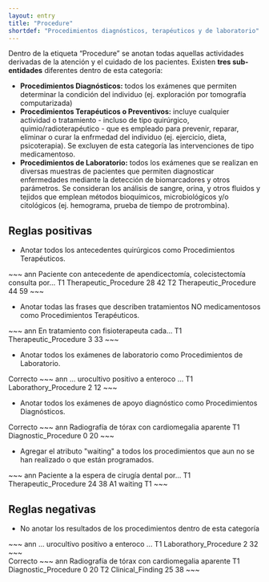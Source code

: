 ```yaml
---
layout: entry
title: "Procedure"
shortdef: "Procedimientos diagnósticos, terapéuticos y de laboratorio"
---
```


Dentro de la etiqueta “Procedure” se anotan todas aquellas actividades derivadas de la atención y el cuidado de los pacientes. Existen **tres sub-entidades** diferentes dentro de esta categoría: 

- **Procedimientos Diagnósticos:** todos los exámenes que permiten determinar la condición del individuo (ej. exploración por tomografía computarizada) 
- **Procedimientos Terapéuticos o Preventivos:** incluye cualquier actividad o tratamiento - incluso de tipo quirúrgico, quimio/radioterapéutico - que es empleado para prevenir, reparar, eliminar o curar la enfrmedad del individuo (ej. ejercicio, dieta, psicoterapia). Se excluyen de esta categoría las intervenciones de tipo medicamentoso. 
- **Procedimientos de Laboratorio:** todos los exámenes que se realizan en diversas muestras de pacientes que permiten diagnosticar enfermedades mediante la detección de biomarcadores y otros parámetros. Se consideran los análisis de sangre, orina, y otros fluidos y tejidos que emplean métodos bioquímicos, microbiológicos y/o citológicos (ej. hemograma, prueba de tiempo de protrombina).

## Reglas positivas

* Anotar todos los antecedentes quirúrgicos como Procedimientos Terapéuticos.

<div class="annotation-correct" markdown="1">
~~~ ann
Paciente con antecedente de apendicectomía, colecistectomía consulta por…
T1 Therapeutic_Procedure 28 42 
T2 Therapeutic_Procedure 44 59 
~~~
</div>

* Anotar todas las frases que describen tratamientos NO medicamentosos como Procedimientos Terapéuticos.

<div class="annotation-correct" markdown="1">
~~~ ann
En tratamiento con fisioterapeuta cada...
T1 Therapeutic_Procedure 3 33 
~~~
</div>

* Anotar todos los exámenes de laboratorio como Procedimientos de Laboratorio.

<div class="annotation-correct" markdown="1">
Correcto
~~~ ann
… urocultivo positivo a enteroco ...
T1 Laborathory_Procedure 2 12 
~~~
</div>

* Anotar todos los exámenes de apoyo diagnóstico como Procedimientos Diagnósticos.

<div class="annotation-correct" markdown="1">
Correcto
~~~ ann
Radiografía de tórax con cardiomegalia aparente
T1 Diagnostic_Procedure 0 20 
~~~
</div>

* Agregar el atributo "waiting" a todos los procedimientos que aun no se han realizado o que están programados.

<div class="annotation-correct" markdown="1">
~~~ ann
Paciente a la espera de cirugía dental por…
T1 Therapeutic_Procedure 24 38 
A1 waiting T1
~~~
</div>

## Reglas negativas

* No anotar los resultados de los procedimientos dentro de esta categoría 

<div class="annotation-incorrect" markdown="1">
~~~ ann
… urocultivo positivo a enteroco ...
T1 Laborathory_Procedure 2 32 
~~~
</div>

<div class="annotation-correct" markdown="1">
Correcto
~~~ ann
Radiografía de tórax con cardiomegalia aparente
T1 Diagnostic_Procedure 0 20 
T2 Clinical_Finding 25 38 
~~~
</div>
